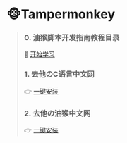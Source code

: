 # 🐵Tampermonkey

>### 0. 油猴脚本开发指南教程目录
>💪 [开始学习](https://bbs.tampermonkey.net.cn/thread-184-1-1.html)
>
>### 1. 去他のC语言中文网
>👉 [一键安装](extension://iikmkjmpaadaobahmlepeloendndfphd/ask.html?aid=5a94788d-ffa6-4516-9070-f1ccade6f4d4)
>
>### 2. 去他の油猴中文网
>👉 [一键安装](extension://iikmkjmpaadaobahmlepeloendndfphd/ask.html?aid=57e3311f-85f5-4366-839a-3279b45125c4)
